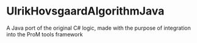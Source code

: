 # UlrikHovsgaardAlgorithmJava
A Java port of the original C# logic, made with the purpose of integration into the ProM tools framework
